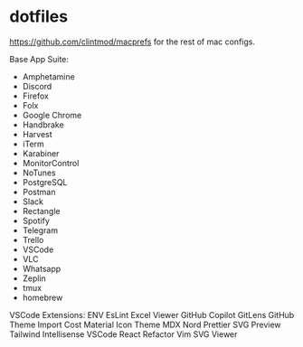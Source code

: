 # dotfiles

https://github.com/clintmod/macprefs for the rest of mac configs.

Base App Suite:

- Amphetamine
- Discord
- Firefox
- Folx
- Google Chrome
- Handbrake
- Harvest
- iTerm
- Karabiner
- MonitorControl
- NoTunes
- PostgreSQL
- Postman
- Slack
- Rectangle
- Spotify
- Telegram
- Trello
- VSCode
- VLC
- Whatsapp
- Zeplin
- tmux
- homebrew

VSCode Extensions:
ENV
EsLint
Excel Viewer
GitHub Copilot
GitLens
GitHub Theme
Import Cost
Material Icon Theme
MDX
Nord
Prettier
SVG Preview
Tailwind Intellisense
VSCode React Refactor
Vim
SVG Viewer
